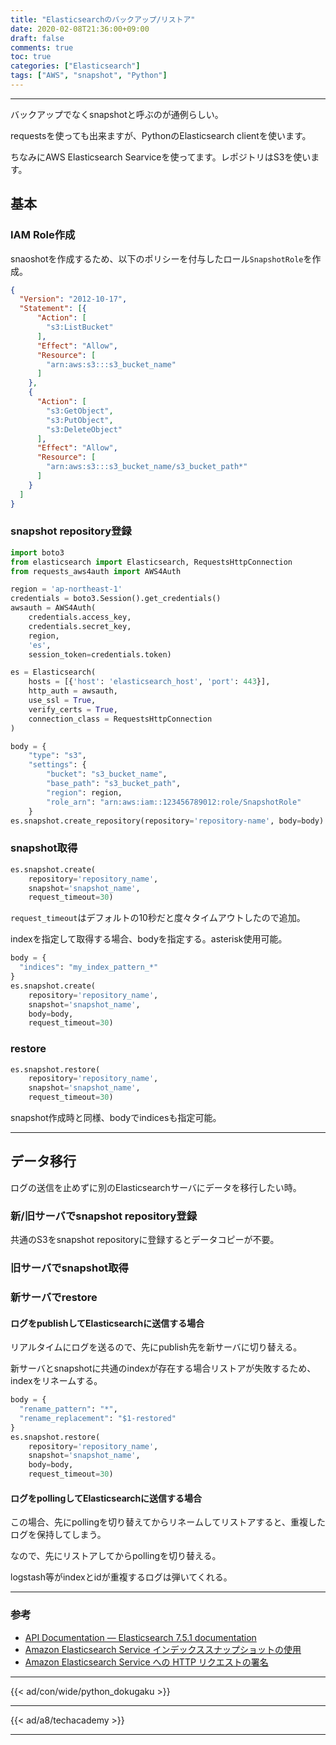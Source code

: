 ```yaml
---
title: "Elasticsearchのバックアップ/リストア"
date: 2020-02-08T21:36:00+09:00
draft: false
comments: true
toc: true
categories: ["Elasticsearch"]
tags: ["AWS", "snapshot", "Python"]
---
```


<!--more-->

---

バックアップでなくsnapshotと呼ぶのが通例らしい。

requestsを使っても出来ますが、PythonのElasticsearch clientを使います。

ちなみにAWS Elasticsearch Searviceを使ってます。レポジトリはS3を使います。

## 基本

### IAM Role作成

snaoshotを作成するため、以下のポリシーを付与したロール`SnapshotRole`を作成。

```json
{
  "Version": "2012-10-17",
  "Statement": [{
      "Action": [
        "s3:ListBucket"
      ],
      "Effect": "Allow",
      "Resource": [
        "arn:aws:s3:::s3_bucket_name"
      ]
    },
    {
      "Action": [
        "s3:GetObject",
        "s3:PutObject",
        "s3:DeleteObject"
      ],
      "Effect": "Allow",
      "Resource": [
        "arn:aws:s3:::s3_bucket_name/s3_bucket_path*"
      ]
    }
  ]
}
```

### snapshot repository登録

```py
import boto3
from elasticsearch import Elasticsearch, RequestsHttpConnection
from requests_aws4auth import AWS4Auth

region = 'ap-northeast-1'
credentials = boto3.Session().get_credentials()
awsauth = AWS4Auth(
    credentials.access_key,
    credentials.secret_key,
    region,
    'es',
    session_token=credentials.token)

es = Elasticsearch(
    hosts = [{'host': 'elasticsearch_host', 'port': 443}],
    http_auth = awsauth,
    use_ssl = True,
    verify_certs = True,
    connection_class = RequestsHttpConnection
)

body = {
    "type": "s3",
    "settings": {
        "bucket": "s3_bucket_name",
        "base_path": "s3_bucket_path",
        "region": region,
        "role_arn": "arn:aws:iam::123456789012:role/SnapshotRole"
    }
es.snapshot.create_repository(repository='repository-name', body=body)
```

### snapshot取得

```py
es.snapshot.create(
    repository='repository_name',
    snapshot='snapshot_name',
    request_timeout=30)
```

`request_timeout`はデフォルトの10秒だと度々タイムアウトしたので追加。

indexを指定して取得する場合、bodyを指定する。asterisk使用可能。

```py
body = {
  "indices": "my_index_pattern_*"
}
es.snapshot.create(
    repository='repository_name',
    snapshot='snapshot_name',
    body=body,
    request_timeout=30)
```

### restore

```py
es.snapshot.restore(
    repository='repository_name',
    snapshot='snapshot_name',
    request_timeout=30)
```

snapshot作成時と同様、bodyでindicesも指定可能。

---

## データ移行

ログの送信を止めずに別のElasticsearchサーバにデータを移行したい時。

### 新/旧サーバでsnapshot repository登録

共通のS3をsnapshot repositoryに登録するとデータコピーが不要。

### 旧サーバでsnapshot取得

### 新サーバでrestore

#### ログをpublishしてElasticsearchに送信する場合

リアルタイムにログを送るので、先にpublish先を新サーバに切り替える。

新サーバとsnapshotに共通のindexが存在する場合リストアが失敗するため、indexをリネームする。

```py
body = {
  "rename_pattern": "*",
  "rename_replacement": "$1-restored"
}
es.snapshot.restore(
    repository='repository_name',
    snapshot='snapshot_name',
    body=body,
    request_timeout=30)
```

#### ログをpollingしてElasticsearchに送信する場合

この場合、先にpollingを切り替えてからリネームしてリストアすると、重複したログを保持してしまう。

なので、先にリストアしてからpollingを切り替える。

logstash等がindexとidが重複するログは弾いてくれる。

---

### 参考

- [API Documentation — Elasticsearch 7.5.1 documentation](https://elasticsearch-py.readthedocs.io/en/master/api.html)
- [Amazon Elasticsearch Service インデックススナップショットの使用](https://docs.aws.amazon.com/ja_jp/elasticsearch-service/latest/developerguide/es-managedomains-snapshots.html)
- [Amazon Elasticsearch Service への HTTP リクエストの署名](https://docs.aws.amazon.com/ja_jp/elasticsearch-service/latest/developerguide/es-request-signing.html#es-request-signing-python)

---

{{< ad/con/wide/python_dokugaku >}}

---

{{< ad/a8/techacademy >}}

---
